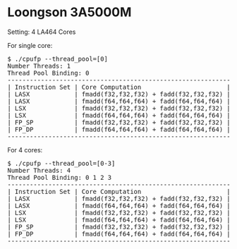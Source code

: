 # Loongson 3A5000M

Setting: 4 LA464 Cores

For single core:

<pre>
$ ./cpufp --thread_pool=[0]
Number Threads: 1
Thread Pool Binding: 0
-------------------------------------------------------------------------------
| Instruction Set | Core Computation                       | Peak Performance |
| LASX            | fmadd(f32,f32,f32) + fadd(f32,f32,f32) | 47.831 GFLOPS    |
| LASX            | fmadd(f64,f64,f64) + fadd(f64,f64,f64) | 23.888 GFLOPS    |
| LSX             | fmadd(f32,f32,f32) + fadd(f32,f32,f32) | 23.918 GFLOPS    |
| LSX             | fmadd(f64,f64,f64) + fadd(f64,f64,f64) | 11.957 GFLOPS    |
| FP_SP           | fmadd(f32,f32,f32) + fadd(f32,f32,f32) | 5.9803 GFLOPS    |
| FP_DP           | fmadd(f64,f64,f64) + fadd(f64,f64,f64) | 5.9803 GFLOPS    |
-------------------------------------------------------------------------------
</pre>

For 4 cores:

<pre>
$ ./cpufp --thread_pool=[0-3]
Number Threads: 4
Thread Pool Binding: 0 1 2 3
-------------------------------------------------------------------------------
| Instruction Set | Core Computation                       | Peak Performance |
| LASX            | fmadd(f32,f32,f32) + fadd(f32,f32,f32) | 190.92 GFLOPS    |
| LASX            | fmadd(f64,f64,f64) + fadd(f64,f64,f64) | 95.47 GFLOPS     |
| LSX             | fmadd(f32,f32,f32) + fadd(f32,f32,f32) | 95.184 GFLOPS    |
| LSX             | fmadd(f64,f64,f64) + fadd(f64,f64,f64) | 47.652 GFLOPS    |
| FP_SP           | fmadd(f32,f32,f32) + fadd(f32,f32,f32) | 23.847 GFLOPS    |
| FP_DP           | fmadd(f64,f64,f64) + fadd(f64,f64,f64) | 23.876 GFLOPS    |
-------------------------------------------------------------------------------
</pre>
